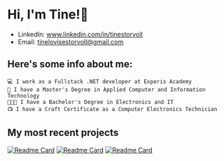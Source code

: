 # Hi, I'm Tine!👋

* LinkedIn: www.linkedin.com/in/tinestorvoll
* Email: tinelovisestorvoll@gmail.com

## Here's some info about me:

    💻 I work as a Fullstack .NET developer at Experis Academy
    📄 I have a Master's Degree in Applied Computer and Information Technology   
    👩🏻‍🎓 I have a Bachelor's Degree in Electronics and IT  
    📺 I have a Craft Certificate as a Computer Electronics Technician  


## My most recent projects

[![Readme Card](https://github-readme-stats.vercel.app/api/pin/?username=TLS97&repo=train-ticket-application&theme=graywhite)](https://github.com/TLS97/train-ticket-application)
[![Readme Card](https://github-readme-stats.vercel.app/api/pin/?username=TLS97&repo=yelp-camp&theme=graywhite)](https://github.com/TLS97/yelp-camp)
[![Readme Card](https://github-readme-stats.vercel.app/api/pin/?username=TLS97&repo=face-mask-detection&theme=graywhite)](https://github.com/TLS97/face-mask-detection)



